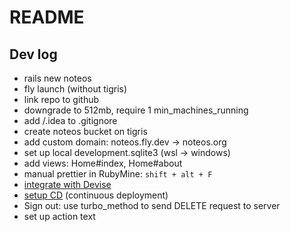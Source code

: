 # README

## Dev log

* rails new noteos
* fly launch (without tigris)
* link repo to github
* downgrade to 512mb, require 1 min_machines_running
* add /.idea to .gitignore
* create noteos bucket on tigris
* add custom domain: noteos.fly.dev -> noteos.org
* set up local development.sqlite3 (wsl -> windows)
* add views: Home#index, Home#about
* manual prettier in RubyMine: `shift + alt + F`
* [integrate with Devise](https://dev.to/kevinluo201/how-to-setup-very-basic-devise-in-rails-7-55ia)
* [setup CD](https://fly.io/docs/launch/continuous-deployment-with-github-actions/#speed-run-your-way-to-continuous-deployment) (continuous deployment)
* Sign out: use turbo_method to send DELETE request to server
* set up action text
